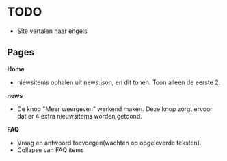 # TODO
* Site vertalen naar engels

## Pages

**Home**
* niewsitems ophalen uit news.json, en dit tonen. Toon alleen de eerste 2.

**news**
* De knop "Meer weergeven" werkend maken. Deze knop zorgt ervoor dat er 4 extra nieuwsitems worden getoond.

**FAQ**
* Vraag en antwoord toevoegen(wachten op opgeleverde teksten).
* Collapse van FAQ items

